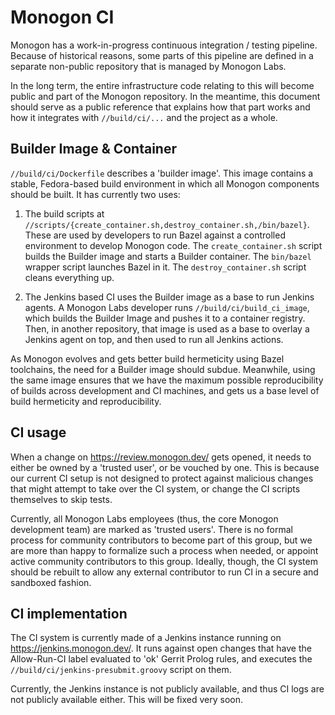 Monogon CI
==========

Monogon has a work-in-progress continuous integration / testing pipeline.
Because of historical reasons, some parts of this pipeline are defined in a
separate non-public repository that is managed by Monogon Labs.

In the long term, the entire infrastructure code relating to this will become
public and part of the Monogon repository. In the meantime, this document
should serve as a public reference that explains how that part works and how it
integrates with `//build/ci/...` and the project as a whole.

Builder Image & Container
-------------------------

`//build/ci/Dockerfile` describes a 'builder image'. This image contains a
stable, Fedora-based build environment in which all Monogon components should
be built. It has currently two uses:

1. The build scripts at
   `//scripts/{create_container.sh,destroy_container.sh,/bin/bazel}`. These are
   used by developers to run Bazel against a controlled environment to develop
   Monogon code. The `create_container.sh` script builds the Builder image and
   starts a Builder container. The `bin/bazel` wrapper script launches Bazel in
   it. The `destroy_container.sh` script cleans everything up.

2. The Jenkins based CI uses the Builder image as a base to run Jenkins agents.
   A Monogon Labs developer runs `//build/ci/build_ci_image`, which builds the
   Builder Image and pushes it to a container registry. Then, in another
   repository, that image is used as a base to overlay a Jenkins agent on top,
   and then used to run all Jenkins actions.

As Monogon evolves and gets better build hermeticity using Bazel toolchains,
the need for a Builder image should subdue. Meanwhile, using the same image
ensures that we have the maximum possible reproducibility of builds across
development and CI machines, and gets us a base level of build hermeticity and
reproducibility.

CI usage
--------

When a change on https://review.monogon.dev/ gets opened, it needs to either
be owned by a 'trusted user', or be vouched by one. This is because our current
CI setup is not designed to protect against malicious changes that might
attempt to take over the CI system, or change the CI scripts themselves to skip
tests.

Currently, all Monogon Labs employees (thus, the core Monogon development team)
are marked as 'trusted users'. There is no formal process for community
contributors to become part of this group, but we are more than happy to
formalize such a process when needed, or appoint active community contributors
to this group. Ideally, though, the CI system should be rebuilt to allow any
external contributor to run CI in a secure and sandboxed fashion.

CI implementation
-----------------

The CI system is currently made of a Jenkins instance running on
https://jenkins.monogon.dev/. It runs against open changes that have the
Allow-Run-CI label evaluated to 'ok' Gerrit Prolog rules, and executes the
`//build/ci/jenkins-presubmit.groovy` script on them.

Currently, the Jenkins instance is not publicly available, and thus CI logs are
not publicly available either. This will be fixed very soon.
